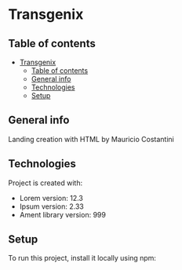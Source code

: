 # Transgenix
## Table of contents
- [Transgenix](#transgenix)
  - [Table of contents](#table-of-contents)
  - [General info](#general-info)
  - [Technologies](#technologies)
  - [Setup](#setup)

## General info
Landing creation with HTML by Mauricio Costantini
	
## Technologies
Project is created with:
* Lorem version: 12.3
* Ipsum version: 2.33
* Ament library version: 999
	
## Setup
To run this project, install it locally using npm: